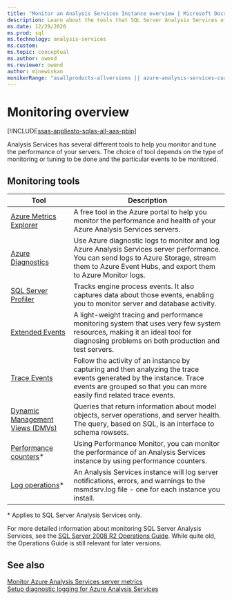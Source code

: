 ```yaml
---
title: "Monitor an Analysis Services Instance overview | Microsoft Docs"
description: Learn about the tools that SQL Server Analysis Services offer to help you monitor and tune the performance of your servers.
ms.date: 12/29/2020
ms.prod: sql
ms.technology: analysis-services
ms.custom:
ms.topic: conceptual
ms.author: owend
ms.reviewer: owend
author: minewiskan
monikerRange: "asallproducts-allversions || azure-analysis-services-current || power-bi-premium-current || >= sql-analysis-services-2016"
---
```

# Monitoring overview

[!INCLUDE[ssas-appliesto-sqlas-all-aas-pbip](../includes/ssas-appliesto-sqlas-all-aas-pbip.md)]

Analysis Services has several different tools to help you monitor and tune the performance of your servers. The choice of tool depends on the type of monitoring or tuning to be done and the particular events to be monitored.
  
## Monitoring tools  

|Tool  |Description  |
|---------|---------|
|[Azure Metrics Explorer](/azure/analysis-services/analysis-services-monitor)|A free tool in the Azure portal to help you monitor the performance and health of your Azure Analysis Services servers.|
|[Azure Diagnostics](/azure/analysis-services/analysis-services-logging)|Use Azure diagnostic logs to monitor and log Azure Analysis Services server performance. You can send logs to Azure Storage, stream them to Azure Event Hubs, and export them to Azure Monitor logs.|
|[SQL Server Profiler](../../analysis-services/instances/use-sql-server-profiler-to-monitor-analysis-services.md)      |   Tracks engine process events. It also captures data about those events, enabling you to monitor server and database activity.      |
| [Extended Events](../../analysis-services/instances/monitor-analysis-services-with-sql-server-extended-events.md)     |   A light-weight tracing and performance monitoring system that uses very few system resources, making it an ideal tool for diagnosing problems on both production and test servers.       |
| [Trace Events](../trace-events/analysis-services-trace-events.md)     |  Follow the activity of an instance by capturing and then analyzing the trace events generated by the instance. Trace events are grouped so that you can more easily find related trace events.        |
| [Dynamic Management Views &#40;DMVs&#41;](../../analysis-services/instances/use-dynamic-management-views-dmvs-to-monitor-analysis-services.md)      |   Queries that return information about model objects, server operations, and server health. The query, based on SQL, is an interface to schema rowsets.      |
|   [Performance counters](../../analysis-services/instances/performance-counters-ssas.md)\*    |    Using Performance Monitor, you can monitor the performance of an Analysis Services instance by using performance counters.     |
|[Log operations](../../analysis-services/instances/log-operations-in-analysis-services.md)\*| An Analysis Services instance will log server notifications, errors, and warnings to the msmdsrv.log file - one for each instance you install. |

\* Applies to SQL Server Analysis Services only.

For more detailed information about monitoring SQL Server Analysis Services, see the [SQL Server 2008 R2 Operations Guide](/previous-versions/sql/sql-server-2008-r2/hh226085(v=msdn.10)). While quite old, the Operations Guide is still relevant for later versions.

## See also

[Monitor Azure Analysis Services server metrics](/azure/analysis-services/analysis-services-monitor)   
[Setup diagnostic logging for Azure Analysis Services](/azure/analysis-services/analysis-services-logging)
